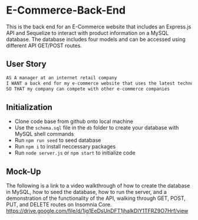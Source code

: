 # E-Commerce-Back-End

This is the back end for an E-Commerce website that includes an Express.js API and Sequelize to interact with product information on a MySQL database. The database includes four models and can be accessed using different API GET/POST routes.

## User Story

```md
AS A manager at an internet retail company
I WANT a back end for my e-commerce website that uses the latest technologies
SO THAT my company can compete with other e-commerce companies
```

## Initialization

* Clone code base from github onto local machine
* Use the `schema.sql` file in the `db` folder to create your database with MySQL shell commands
* Run `npm run seed` to seed database 
* Run `npm i` to install neccessary packages
* Run `node server.js` or `npm start` to initialize code

## Mock-Up

The following is a link to a video walkthrough of how to create the database in MySQL, how to seed the database, how to run the server, and a demonstration of the functionality of the API, walking through GET, POST, PUT, and DELETE routes on Insomnia Core.
https://drive.google.com/file/d/1ig1EeDsUnDFT1jhalkDlY1TFRZ9O7Hrf/view



